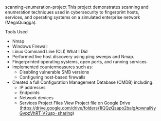  scanning-enumeration-project
This project demonstrates scanning and enumeration techniques used in cybersecurity to fingerprint hosts, services, and operating systems on a simulated enterprise network (MegaQuagga).

Tools Used
- Nmap
- Windows Firewall
- Linux Command Line (CLI)
  What I Did
- Performed live host discovery using ping sweeps and Nmap.
- Fingerprinted operating systems, open ports, and running services.
- Implemented countermeasures such as:
  - Disabling vulnerable SMB versions
  - Configuring host-based firewalls
- Created a full Configuration Management Database (CMDB) including:
  - IP addresses
  - Endpoints
  - Network devices
  - Services
  Project Files
View Project file on Google Drive (https://drive.google.com/drive/folders/1IQQzQsapo2balgApwnalNyGvpzVhRT-V?usp=sharing)
